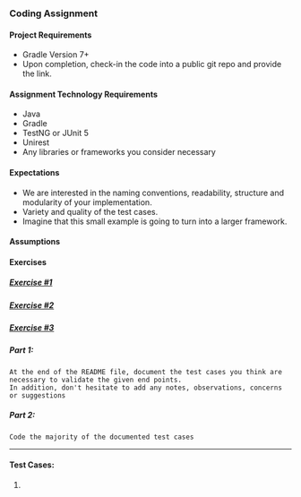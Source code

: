 ### Coding Assignment

#### Project Requirements
* Gradle Version 7+
* Upon completion, check-in the code into a public git repo and provide the link.

#### Assignment Technology Requirements
* Java
* Gradle
* TestNG or JUnit 5
* Unirest
* Any libraries or frameworks you consider necessary

#### Expectations
* We are interested in the naming conventions, readability, structure and modularity of your implementation. 
* Variety and quality of the test cases.
* Imagine that this small example is going to turn into a larger framework.

#### Assumptions





#### Exercises
##### <u>Exercise #1</u> <br>

##### <u>Exercise #2</u> <br>

##### <u>Exercise #3</u>

##### Part 1: 

`At the end of the README file, document the test cases you think are necessary to validate the given end points.`<br>
`In addition, don't hesitate to add any notes, observations, concerns or suggestions`

##### Part 2: 

`Code the majority of the documented test cases` 


<hr>

#### Test Cases:

1.


